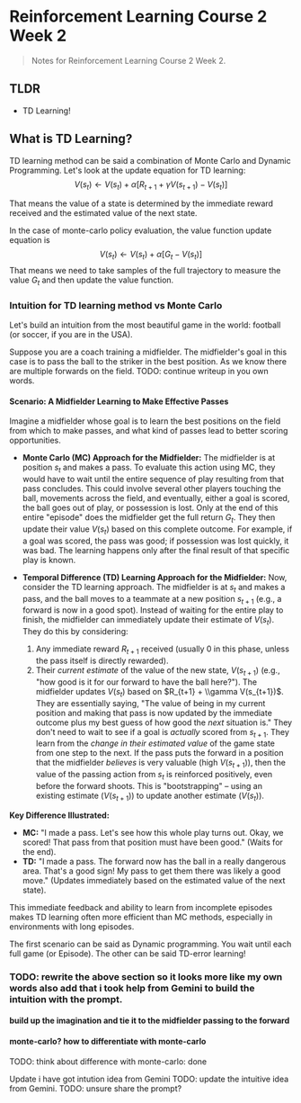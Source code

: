 # Reinforcement Learning Course 2 Week 2

> Notes for Reinforcement Learning Course 2 Week 2.

## TLDR

- TD Learning!


## What is TD Learning?

TD learning method can be said a combination of Monte Carlo and Dynamic Programming. Let's look at the update equation for TD learning:
$$\begin{equation}
V(s_t) \leftarrow V(s_t) + \alpha [R_{t+1} + \gamma V(s_{t+1}) - V(s_t)]
\end{equation}$$

That means the value of a state is determined by the immediate reward received and the estimated value of the next state.

In the case of monte-carlo policy evaluation, the value function update equation is
$$\begin{equation}
V(s_t) \leftarrow V(s_t) + \alpha [G_t - V(s_t)]
\end{equation}$$
That means we need to take samples of the full trajectory to measure the value $G_t$ and then update the value function.


### Intuition for TD learning method vs Monte Carlo

Let's build an intuition from the most beautiful game in the world: football (or soccer, if you are in the USA).

Suppose you are a coach training a midfielder. The midfielder's goal in this case is to pass the ball to the striker in the best position. As we know there are multiple forwards on the field. TODO: continue writeup in you own words.

#### Scenario: A Midfielder Learning to Make Effective Passes

Imagine a midfielder whose goal is to learn the best positions on the field from which to make passes, and what kind of passes lead to better scoring opportunities.

-   **Monte Carlo (MC) Approach for the Midfielder:**
    The midfielder is at position $s_t$ and makes a pass. To evaluate this action using MC, they would have to wait until the entire sequence of play resulting from that pass concludes. This could involve several other players touching the ball, movements across the field, and eventually, either a goal is scored, the ball goes out of play, or possession is lost. Only at the end of this entire "episode" does the midfielder get the full return $G_t$. They then update their value $V(s_t)$ based on this complete outcome. For example, if a goal was scored, the pass was good; if possession was lost quickly, it was bad. The learning happens only after the final result of that specific play is known.

-   **Temporal Difference (TD) Learning Approach for the Midfielder:**
    Now, consider the TD learning approach. The midfielder is at $s_t$ and makes a pass, and the ball moves to a teammate at a new position $s_{t+1}$ (e.g., a forward is now in a good spot).
    Instead of waiting for the entire play to finish, the midfielder can immediately update their estimate of $V(s_t)$. They do this by considering:
    1.  Any immediate reward $R_{t+1}$ received (usually 0 in this phase, unless the pass itself is directly rewarded).
    2.  Their *current estimate* of the value of the new state, $V(s_{t+1})$ (e.g., "how good is it for our forward to have the ball here?").
    The midfielder updates $V(s_t)$ based on $R_{t+1} + \\gamma V(s_{t+1})$. They are essentially saying, "The value of being in my current position and making that pass is now updated by the immediate outcome plus my best guess of how good the *next* situation is."
    They don't need to wait to see if a goal is *actually* scored from $s_{t+1}$. They learn from the *change in their estimated value* of the game state from one step to the next. If the pass puts the forward in a position that the midfielder *believes* is very valuable (high $V(s_{t+1})$), then the value of the passing action from $s_t$ is reinforced positively, even before the forward shoots. This is "bootstrapping" – using an existing estimate ($V(s_{t+1})$) to update another estimate ($V(s_t)$).

**Key Difference Illustrated:**

-   **MC:** "I made a pass. Let's see how this whole play turns out. Okay, we scored! That pass from that position must have been good." (Waits for the end).
-   **TD:** "I made a pass. The forward now has the ball in a really dangerous area. That's a good sign! My pass to get them there was likely a good move." (Updates immediately based on the estimated value of the next state).

This immediate feedback and ability to learn from incomplete episodes makes TD learning often more efficient than MC methods, especially in environments with long episodes.

The first scenario can be said as Dynamic programming. You wait until each full game (or Episode). The other can be said TD-error learning!

### TODO: rewrite the above section so it looks more like my own words also add that i took  help from Gemini to build the intuition with the prompt.

#### build up the imagination and tie it to the midfielder passing to the forward

#### monte-carlo? how to differentiate with monte-carlo

TODO: think about difference with monte-carlo: done

Update i have got intution idea from Gemini
TODO: update the intuitive idea from Gemini. 
TODO: unsure share the prompt?
